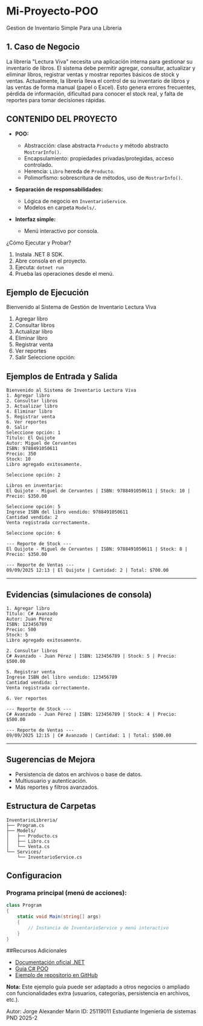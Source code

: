 
# Mi-Proyecto-POO
Gestion de Inventario Simple Para una Libreria

## 1. Caso de Negocio
La librería "Lectura Viva" necesita una aplicación interna para gestionar su inventario de libros. El sistema debe permitir agregar, consultar, actualizar y eliminar libros, registrar ventas y mostrar reportes básicos de stock y ventas.
Actualmente, la librería lleva el control de su inventario de libros y las ventas de forma manual (papel o Excel). Esto genera errores frecuentes, pérdida de información, dificultad para conocer el stock real, y falta de reportes para tomar decisiones rápidas.

## CONTENIDO DEL PROYECTO
- **POO:**  
  - Abstracción: clase abstracta `Producto` y método abstracto `MostrarInfo()`.
  - Encapsulamiento: propiedades privadas/protegidas, acceso controlado.
  - Herencia: `Libro` hereda de `Producto`.
  - Polimorfismo: sobrescritura de métodos, uso de `MostrarInfo()`.

- **Separación de responsabilidades:**  
  - Lógica de negocio en `InventarioService`.
  - Modelos en carpeta `Models/`.

- **Interfaz simple:**  
  - Menú interactivo por consola.
 
¿Cómo Ejecutar y Probar?
1. Instala .NET 8 SDK.
2. Abre consola en el proyecto.
3. Ejecuta: `dotnet run`
4. Prueba las operaciones desde el menú.

## Ejemplo de Ejecución

Bienvenido al Sistema de Gestión de Inventario Lectura Viva
1. Agregar libro
2. Consultar libros
3. Actualizar libro
4. Eliminar libro
5. Registrar venta
6. Ver reportes
0. Salir
Seleccione opción:

 ## Ejemplos de Entrada y Salida

```text
Bienvenido al Sistema de Inventario Lectura Viva
1. Agregar libro
2. Consultar libros
3. Actualizar libro
4. Eliminar libro
5. Registrar venta
6. Ver reportes
0. Salir
Seleccione opción: 1
Título: El Quijote
Autor: Miguel de Cervantes
ISBN: 9788491050611
Precio: 350
Stock: 10
Libro agregado exitosamente.

Seleccione opción: 2

Libros en inventario:
El Quijote - Miguel de Cervantes | ISBN: 9788491050611 | Stock: 10 | Precio: $350.00

Seleccione opción: 5
Ingrese ISBN del libro vendido: 9788491050611
Cantidad vendida: 2
Venta registrada correctamente.

Seleccione opción: 6

--- Reporte de Stock ---
El Quijote - Miguel de Cervantes | ISBN: 9788491050611 | Stock: 8 | Precio: $350.00

--- Reporte de Ventas ---
09/09/2025 12:13 | El Quijote | Cantidad: 2 | Total: $700.00
```

---

## Evidencias (simulaciones de consola)

```text
1. Agregar libro
Título: C# Avanzado
Autor: Juan Pérez
ISBN: 123456789
Precio: 500
Stock: 5
Libro agregado exitosamente.

2. Consultar libros
C# Avanzado - Juan Pérez | ISBN: 123456789 | Stock: 5 | Precio: $500.00

5. Registrar venta
Ingrese ISBN del libro vendido: 123456789
Cantidad vendida: 1
Venta registrada correctamente.

6. Ver reportes

--- Reporte de Stock ---
C# Avanzado - Juan Pérez | ISBN: 123456789 | Stock: 4 | Precio: $500.00

--- Reporte de Ventas ---
09/09/2025 12:15 | C# Avanzado | Cantidad: 1 | Total: $500.00
```

---


## Sugerencias de Mejora
- Persistencia de datos en archivos o base de datos.
- Multiusuario y autenticación.
- Más reportes y filtros avanzados.

## Estructura de Carpetas
```
InventarioLibreria/
├── Program.cs
├── Models/
│   ├── Producto.cs
│   ├── Libro.cs
│   └── Venta.cs
└── Services/
    └── InventarioService.cs
```
## Configuracion
### **Programa principal (menú de acciones):**
```csharp
class Program
{
    static void Main(string[] args)
    {
        // Instancia de InventarioService y menú interactivo
    }
}

```
##Recursos Adicionales

- [Documentación oficial .NET](https://learn.microsoft.com/es-es/dotnet/)
- [Guía C# POO](https://learn.microsoft.com/es-es/dotnet/csharp/programming-guide/concepts/object-oriented-programming)
- [Ejemplo de repositorio en GitHub](https://github.com/dotnet/samples/tree/main/csharp/getting-started/console-teleprompter)

**Nota:**
Este ejemplo guía puede ser adaptado a otros negocios o ampliado con funcionalidades extra (usuarios, categorías, persistencia en archivos, etc.).

Autor:
Jorge Alexander Marin
ID: 25119011
Estudiante Ingenieria de sistemas
PND 2025-2


  

